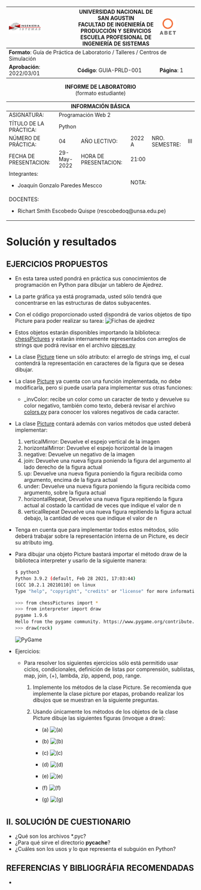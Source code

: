 <div align="center">
<table>
    <theader>
        <tr>
            <td><img src="https://github.com/rescobedoq/pw2/blob/main/epis.png?raw=true" alt="EPIS" style="width:50%; height:auto"/></td>
            <th>
                <span style="font-weight:bold;">UNIVERSIDAD NACIONAL DE SAN AGUSTIN</span><br />
                <span style="font-weight:bold;">FACULTAD DE INGENIERÍA DE PRODUCCIÓN Y SERVICIOS</span><br />
                <span style="font-weight:bold;">ESCUELA PROFESIONAL DE INGENIERÍA DE SISTEMAS</span>
            </th>
            <td><img src="https://github.com/rescobedoq/pw2/blob/main/abet.png?raw=true" alt="ABET" style="width:50%; height:auto"/></td>
        </tr>
    </theader>
    <tbody>
        <tr><td colspan="3"><span style="font-weight:bold;">Formato</span>: Guía de Práctica de Laboratorio / Talleres / Centros de Simulación</td></tr>
        <tr><td><span style="font-weight:bold;">Aprobación</span>:  2022/03/01</td><td><span style="font-weight:bold;">Código</span>: GUIA-PRLD-001</td><td><span style="font-weight:bold;">Página</span>: 1</td></tr>
    </tbody>
</table>
</div>

<div align="center">
<span style="font-weight:bold;">INFORME DE LABORATORIO</span><br />
<span>(formato estudiante)</span>
</div>


<table>
<theader>
<tr><th colspan="6">INFORMACIÓN BÁSICA</th></tr>
</theader>
<tbody>
<tr><td>ASIGNATURA:</td><td colspan="5">Programación Web 2</td></tr>
<tr><td>TÍTULO DE LA PRÁCTICA:</td><td colspan="5">Python</td></tr>
<tr>
<td>NÚMERO DE PRÁCTICA:</td><td>04</td><td>AÑO LECTIVO:</td><td>2022 A</td><td>NRO. SEMESTRE:</td><td>III</td>
</tr>
<tr>
<td>FECHA DE PRESENTACION:</td><td>29-May-2022</td><td>HORA DE PRESENTACION:</td><td colspan="3">21:00</td>
</tr>
<tr><td colspan="3">Integrantes:
<ul>
<li>Joaquín Gonzalo Paredes Mescco</li>
</ul>
</td>
<td>NOTA:</td><td colspan="2"></td>
</tr>
<tr><td colspan="6">DOCENTES:
<ul>
<li>Richart Smith Escobedo Quispe (rescobedoq@unsa.edu.pe)</li>
</ul>
</td>
</<tr>
</tdbody>
</table>


# Solución y resultados
## EJERCICIOS PROPUESTOS
-   En esta tarea usted pondrá en práctica sus conocimientos de programación en Python para dibujar un tablero de Ajedrez. 
-   La parte gráfica ya está programada, usted sólo tendrá que concentrarse en las estructuras de datos subyacentes.
-   Con el código proporcionado usted dispondrá de varios objetos de tipo Picture para poder realizar su tarea:
    ![Fichas de ajedrez](imagenes/picture.png)
-   Estos objetos estarán disponibles importando la biblioteca: [chessPictures](Tarea-del-Ajedrez/chessPictures.py) y estarán internamente representados con arreglos de strings que podrá revisar en el archivo [pieces.py](Tarea-del-Ajedrez/pieces.py)
-   La clase [Picture](Tarea-del-Ajedrez/picture.py) tiene un sólo atributo: el arreglo de strings img, el cual contendrá la representación en caracteres de la figura que se desea dibujar. 
-   La clase [Picture](Tarea-del-Ajedrez/picture.py) ya cuenta con una función implementada, no debe modificarla, pero si puede usarla para implementar sus otras funciones:
    -   _invColor: recibe un color como un caracter de texto y devuelve su color negativo, también como texto, deberá revisar el archivo [colors.py](Tarea-del-Ajedrez/colors.py) para conocer los valores negativos de cada caracter.

-   La clase [Picture](Tarea-del-Ajedrez/picture.py) contará además con varios métodos que usted deberá implementar:
    1.  verticalMirror: Devuelve el espejo vertical de la imagen
    2.  horizontalMirror: Devuelve el espejo horizontal de la imagen
    3.  negative: Devuelve un negativo de la imagen
    4.  join: Devuelve una nueva figura poniendo la figura del argumento al lado derecho de la figura actual
    5.  up: Devuelve una nueva figura poniendo la figura recibida como argumento, encima de la figura actual
    6.  under: Devuelve una nueva figura poniendo la figura recibida como argumento, sobre la figura actual
    7.  horizontalRepeat, Devuelve una nueva figura repitiendo la figura actual al costado la cantidad de veces que indique el valor de n
    8.  verticalRepeat Devuelve una nueva figura repitiendo la figura actual debajo, la cantidad de veces que indique el valor de n

-   Tenga en cuenta que para implementar todos estos métodos, sólo deberá trabajar sobre la representación interna de un Picture, es decir su atributo img.

-   Para dibujar una objeto Picture bastará importar el método draw de la biblioteca interpreter y usarlo de la siguiente manera:
    ```sh
    $ python3
    Python 3.9.2 (default, Feb 28 2021, 17:03:44) 
    [GCC 10.2.1 20210110] on linux
    Type "help", "copyright", "credits" or "license" for more information.
    ```
    ```sh
    >>> from chessPictures import *
    >>> from interpreter import draw
    pygame 1.9.6
    Hello from the pygame community. https://www.pygame.org/contribute.html
    >>> draw(rock)
    ```
    ![PyGame](imagenes/pygame_rock.png)

-   Ejercicios:

    -   Para resolver los siguientes ejercicios sólo está permitido usar ciclos, condicionales, definición de listas por comprensión, sublistas, map, join, (+), lambda, zip, append, pop, range.

        1.  Implemente los métodos de la clase Picture. Se recomienda que implemente la clase picture por etapas, probando realizar los dibujos que se muestran en la siguiente preguntas.
        2.  Usando únicamente los métodos de los objetos de la clase Picture dibuje las siguientes figuras (invoque a draw):

            *    (a) ![(a)](imagenes/ejercicio_02_a.png)

            *    (b) ![(b)](imagenes/ejercicio_02_b.png)

            *    (c) ![(c)](imagenes/ejercicio_02_c.png)

            *    (d) ![(d)](imagenes/ejercicio_02_d.png)

            *    (e) ![(e)](imagenes/ejercicio_02_e.png)

            *    (f) ![(f)](imagenes/ejercicio_02_f.png)

            *    (g) ![(g)](imagenes/ejercicio_02_g.png)

#



## II.	SOLUCIÓN DE CUESTIONARIO

-   ¿Qué son los archivos *.pyc?
-   ¿Para qué sirve el directorio __pycache__?
-   ¿Cuáles son los usos y lo que representa el subguión en Python?

## REFERENCIAS Y BIBLIOGRÁFIA RECOMENDADAS
-   
